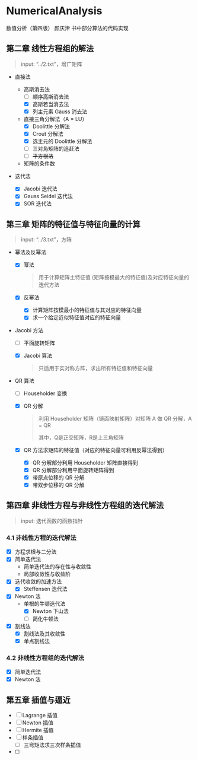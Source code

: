 # NumericalAnalysis
数值分析（第四版） 颜庆津 书中部分算法的代码实现

## 第二章 线性方程组的解法

> input: “../2.txt”，增广矩阵

- 直接法
  - 高斯消去法
    - [ ] ~~顺序高斯消去法~~
    - [x] 高斯若当消去法
    - [x] 列主元素 Gauss 消去法
  - 直接三角分解法（A = LU）
    * [x] Doolittle 分解法
    * [x] Crout 分解法
    * [x] 选主元的 Doolittle 分解法
    * [ ] 三对角矩阵的追赶法
    * [ ] ~~平方根法~~
  - 矩阵的条件数
- 迭代法

  - [x] Jacobi 迭代法
  - [x] Gauss Seidel 迭代法
  - [x] SOR 迭代法

## 第三章 矩阵的特征值与特征向量的计算

> input: “../3.txt”，方阵

- 幂法及反幂法
  - [x] 幂法

    > 用于计算矩阵主特征值 (矩阵按模最大的特征值)及对应特征向量的迭代方法

  - [x] 反幂法

    - [x] 计算矩阵按模最小的特征值与其对应的特征向量
    - [x] 求一个给定近似特征值对应的特征向量

- Jacobi 方法

  - [ ] 平面旋转矩阵

  - [x] Jacobi 算法

    > 只适用于实对称方阵，求出所有特征值和特征向量

- QR 算法

  - [ ] Householder 变换

  - [x] QR 分解

    > 利用 Householder 矩阵（镜面映射矩阵）对矩阵 A 做 QR 分解，A = QR
    >
    > 其中，Q是正交矩阵，R是上三角矩阵

  - [x] QR 方法求矩阵的特征值（对应的特征向量可利用反幂法得到）

    - [x] QR 分解部分利用 Householder 矩阵直接得到
    - [x] QR 分解部分利用平面旋转矩阵得到
    - [x] 带原点位移的 QR 分解
    - [x] 带双步位移的 QR 分解

## 第四章 非线性方程与非线性方程组的迭代解法

> input: 迭代函数的函数指针

### 4.1 非线性方程的迭代解法

* [x] 方程求根与二分法
* [x] 简单迭代法
  - 简单迭代法的存在性与收敛性
  - 局部收敛性与收敛阶
* [x] 迭代收敛的加速方法
  * [x] Steffensen 迭代法
* [x] Newton 法
  - 单根的牛顿迭代法
    - [x] Newton 下山法
    - [ ] 简化牛顿法
* [x] 割线法
  * [x] 割线法及其收敛性
  * [x] 单点割线法

### 4.2 非线性方程组的迭代解法

* [x] 简单迭代法
* [x] Newton 法

## 第五章 插值与逼近

* [ ] Lagrange 插值
* [ ] Newton 插值
* [ ] Hermite 插值
* [ ] 样条插值
  * [ ] 三弯矩法求三次样条插值
* [ ] 
